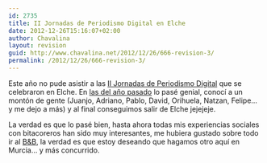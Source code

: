 ```yaml
---
id: 2735
title: II Jornadas de Periodismo Digital en Elche
date: 2012-12-26T15:16:07+02:00
author: Chavalina
layout: revision
guid: http://www.chavalina.net/2012/12/26/666-revision-3/
permalink: /2012/12/26/666-revision-3/
---
```

Este a&ntilde;o no pude asistir a las <a href="http://egaleradas.blogspot.com/2006/04/el-periodismo-participativo-debate-en.html" target="_blank">II Jornadas de Periodismo Digital</a> que se celebraron en Elche. En <a href="http://chavalina.net/comentar.php?idpost=414" target="_blank">las del a&ntilde;o pasado</a> lo pas&eacute; genial, conoc&iacute; a un mont&oacute;n de gente (Juanjo, Adriano, Pablo, David, Orihuela, Natzan, Felipe&#8230; y me dejo a m&aacute;s) y al final conseguimos salir de Elche jejejeje. 

La verdad es que lo pas&eacute; bien, hasta ahora todas mis experiencias sociales con bitacoreros han sido muy interesantes, me hubiera gustado sobre todo ir al <a title="Beers and blogs" href="http://egaleradas.blogspot.com/2006/04/beer-and-blogs-en-elche.html" target="_blank">B&B</a>, la verdad es que estoy deseando que hagamos otro aqu&iacute; en Murcia&#8230; y m&aacute;s concurrido.